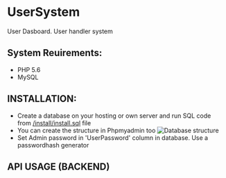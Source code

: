 # UserSystem
User Dasboard. User handler system

## System Reuirements:
* PHP 5.6
* MySQL

## INSTALLATION:
* Create a database on your hosting or own server and run SQL code from [/install/install.sql](https://raw.github.com/bzozoo/UserSystem/blob/main/install/install.sql) file
* You can create the structure in Phpmyadmin too
![Database structure](https://github.com/[username]/[reponame]/blob/[branch]/install/table-structure.jpg?raw=true)
* Set Admin password in 'UserPassword' column in database. Use a passwordhash generator

## API USAGE (BACKEND)

